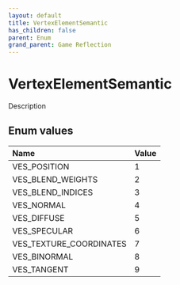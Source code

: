 ```yaml
---
layout: default
title: VertexElementSemantic
has_children: false
parent: Enum
grand_parent: Game Reflection
---
```

# VertexElementSemantic
Description 

## Enum values

| Name | Value |
|:-------------|:--------------|
| VES_POSITION | 1 |
| VES_BLEND_WEIGHTS | 2 |
| VES_BLEND_INDICES | 3 |
| VES_NORMAL | 4 |
| VES_DIFFUSE | 5 |
| VES_SPECULAR | 6 |
| VES_TEXTURE_COORDINATES | 7 |
| VES_BINORMAL | 8 |
| VES_TANGENT | 9 |


